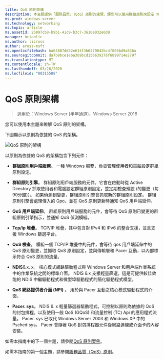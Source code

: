 ```yaml
---
title: QoS 原則架構
description: 本主題提供「服務品質」（QoS）原則的總覽，讓您可以使用群組原則來設定 Windows Server 2016 中特定應用程式和服務的網路流量頻寬優先順序。
ms.prod: windows-server
ms.technology: networking
ms.topic: article
ms.assetid: 25097cb8-b9b1-41c9-b3c7-3610a032e0d8
manager: brianlic
ms.author: lizross
author: eross-msft
ms.openlocfilehash: ba64887dd52e614f3b6279042bc4f803bd9a836a
ms.sourcegitcommit: da7b9bce1eba369bcd156639276f6899714e279f
ms.translationtype: MT
ms.contentlocale: zh-TW
ms.lasthandoff: 03/26/2020
ms.locfileid: "80315588"
---
```

# <a name="qos-policy-architecture"></a>QoS 原則架構

>適用於：Windows Server (半年通道)、Windows Server 2016

您可以使用本主題來瞭解 QoS 原則的架構。

下圖顯示以原則為依據的 QoS 的架構。

![QoS 原則的架構](../../media/QoS/QoS-Policy-Architecture.jpg)

以原則為依據的 QoS 的架構包含下列元件：

- **群組原則用戶端服務**。 一種 Windows 服務，負責管理使用者和電腦設定群組原則設定。

- **群組原則引擎**。 群組原則用戶端服務的元件，它會在啟動時從 Active Directory 抓取使用者和電腦設定群組原則設定，並定期檢查預設 \(的變更（每90分鐘\)）。 如果偵測到變更，群組原則引擎會抓取新的群組原則設定。 群組原則引擎會處理傳入的 Gpo，並在 QoS 原則更新時通知 QoS 用戶端延伸。

- **QoS 用戶端延伸**。 群組原則用戶端服務的元件，會等待 QoS 原則已變更的群組原則引擎指示，並通知 QoS 偵測模組。

- **Tcp/ip 堆疊**。 TCP/IP 堆疊，其中包含對 IPv4 和 IPv6 的整合支援，並且支援 Windows 篩選平台。 

- **QoS 檢查**。 模組一個 TCP/IP 堆疊中的元件，會等待 qos 用戶端延伸中的 QoS 原則變更，並抓取 QoS 原則設定，並與傳輸層和 Pacer 互動，以內部標示符合 QoS 原則的流量。

- **NDIS**6.x. x。 核心模式網路驅動程式與 Windows Server 和用戶端作業系統中的作業系統之間的標準介面。 NDIS 6.x 支援輕量篩選，這是可提供較佳效能的 NDIS 中繼驅動程式和微型埠驅動程式的簡化驅動程式模型。

- **QoS 網路提供者介面 \(NPI\)** 。 用於與 Pacer 互動之核心模式驅動程式的介面。

- **Pacer. sys**。 NDIS 6. x 輕量篩選器驅動程式，可控制以原則為依據的 QoS 的封包排程，以及使用一般 QoS \(GQoS\) 和流量控制 \(TC\) Api 的應用程式流量。 Pacer. sys 已取代 Windows Server 2003 和 Windows XP 中的 Psched.sys。 Pacer 會隨著 QoS 封包排程器元件從網路連線或介面卡的內容安裝。

如需本指南中的下一個主題，請參閱[QoS 原則案例](qos-policy-scenarios.md)。

如需本指南的第一個主題，請參閱[服務品質（QoS）原則](qos-policy-top.md)。

